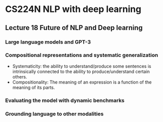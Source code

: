 # CS224N NLP with deep learning
## Lecture 18 Future of NLP and Deep learning
### Large language models and GPT-3
### Compositional representations and systematic generalization 
+ Systematicity: the ability to understand/produce some sentences is intrinsically connected to the ability to produce/understand certain others. 
+ Compositionality: The meaning of an expression is a function of the meaning of its parts. 
### Evaluating the model with dynamic benchmarks   
### Grounding language to other modalities